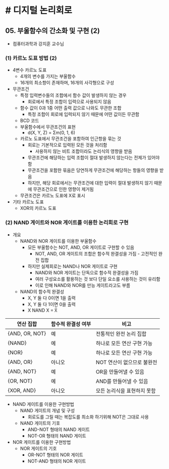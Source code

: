 # # 디지털 논리회로

## 05. 부울함수의 간소화 및 구현 (2)

- 컴퓨터과학과 강지훈 교수님

### (1) 카르노 도표 방법 (2)

- 4변수 카르노 도표
    - 4개의 변수를 가지는 부울함수
    - 16개의 최소항이 존재하며, 16개의 사각형으로 구성
- 무관조건
    - 특정 입력변수들의 조합에서 함수 값이 발생하지 않는 경우
        - 회로에서 특정 조합이 입력으로 사용되지 않음
    - 함수 값이 0과 1중 어떤 출력 값으로 나와도 무관한 조합
        - 특정 조합이 회로에 입력되지 않기 때문에 어떤 값이든 무관함
    - BCD 코드
    - 부울함수에서 무관조건의 표현
        - d(X, Y, Z) = Σm(0, 1, 6)
    - 카르노 도표에서 무관조건을 포함하여 인근항을 묶는 것
        - 회로는 기본적으로 입력된 모든 것을 처리함
            - 사용하지 않는 비트 조합이라도 논리식의 영향을 받음
        - 무관조건에 해당하는 입력 조합이 절대 발생하지 않는다는 전제가 있어야 함
        - 무관조건을 포함한 묶음은 당연하게 무관조건에 해당하는 항들의 영향을 받음
        - 하지만, 해당 회로에서는 무관조건에 대한 입력이 절대 발생하지 않기 때문에 무관조건으로 인한 영향이 제거됨
    - 무관조건은 카르노 도표에 X로 표시
- 기타 카르노 도표
    - XOR의 카르노 도표

### (2) NAND 게이트와 NOR 게이트를 이용한 논리회로 구현

- 개요
    - NAND와 NOR 게이트를 이용한 부울함수
        - 모든 부울함수는 NOT, AND, OR 게이트로 구현할 수 있음
            - NOT, AND, OR 게이트의 조합은 함수적 완결성을 가짐 - 고전적인 완전 집합
        - 하지만 실제회로는 NAND나 NOR 게이트로 구현
            - NAND와 NOR 게이트는 단독으로 함수적 완결성을 가짐
            - 여러 구성요소를 활용하는 것 보다 단일 요소를 사용하는 것이 유리함
            - 이로 인해 NAND와 NOR를 만능 게이트라고도 부름
    - NAND의 함수적 완결성
        - X, Y 둘 다 0이면 1을 출력
        - X, Y 둘 다 1이면 0을 출력
        - X NAND X = X̅

| 연산 집합          | 함수적 완결성 여부 | 비고               |
|----------------|------------|------------------|
| {AND, OR, NOT} | 예          | 전통적인 완전 논리 집합    |
| {NAND}         | 예          | 하나로 모든 연산 구현 가능  |
| {NOR}          | 예          | 하나로 모든 연산 구현 가능  |
| {AND, OR}      | 아니오        | NOT 연산이 없으므로 불완전 |
| {AND, NOT}     | 예          | OR을 만들어낼 수 있음    |
| {OR, NOT}      | 예          | AND를 만들어낼 수 있음   |
| {XOR, AND}     | 아니오        | 모든 논리식을 표현하지 못함  |

- NAND 게이트를 이용한 구현방법
    - NAND 게이트의 개념 및 구성
        - 회로도를 그릴 때는 복잡도를 최소화 하기위해 NOT은 그대로 사용
    - NAND 게이트의 기호
        - AND-NOT 형태의 NAND 게이트
        - NOT-OR 형태의 NAND 게이트
- NOR 게이트를 이용한 구현방법
    - NOR 게이트의 기호
        - OR-NOT 형태의 NOR 게이트
        - NOT-AND 형태의 NOR 게이트
